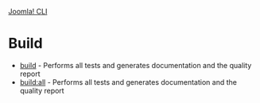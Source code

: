 [Joomla! CLI](../index.md)
# Build

- [build](build.md) - Performs all tests and generates documentation and the quality report
- [build:all](all.md) - Performs all tests and generates documentation and the quality report
